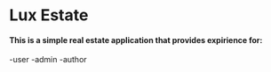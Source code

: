 # Lux Estate
#### This is a simple real estate application that provides expirience for:
-user
-admin
-author 

